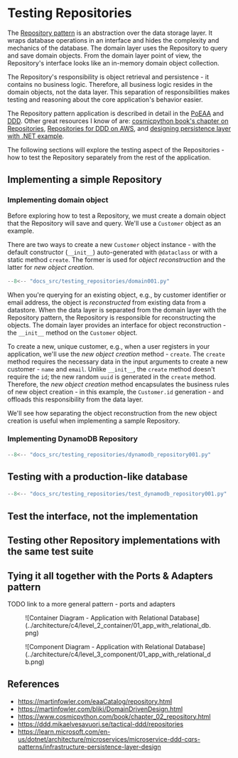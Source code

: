 # Testing Repositories

The [Repository pattern](https://martinfowler.com/eaaCatalog/repository.html) is an abstraction over the data storage layer.
It wraps database operations in an interface and hides the complexity and mechanics of the database.
The domain layer uses the Repository to query and save domain objects.
From the domain layer point of view, the Repository's interface looks like an in-memory domain object collection.

The Repository's responsibility is object retrieval and persistence - it contains no business logic.
Therefore, all business logic resides in the domain objects, not the data layer.
This separation of responsibilities makes testing and reasoning about the core application's behavior easier.

The Repository pattern application is described in detail in the [PoEAA](https://martinfowler.com/eaaCatalog/repository.html)
and [DDD](https://martinfowler.com/bliki/DomainDrivenDesign.html).
Other great resources I know of are:
[cosmicpython book's chapter on Repositories](https://www.cosmicpython.com/book/chapter_02_repository.html),
[Repositories for DDD on AWS](https://ddd.mikaelvesavuori.se/tactical-ddd/repositories),
and [designing persistence layer with .NET example](https://learn.microsoft.com/en-us/dotnet/architecture/microservices/microservice-ddd-cqrs-patterns/infrastructure-persistence-layer-design).

The following sections will explore the testing aspect of the Repositories - how to test the Repository separately from the rest of the application.

## Implementing a simple Repository

### Implementing domain object

Before exploring how to test a Repository, we must create a domain object that the Repository will save and query.
We'll use a `Customer` object as an example.

There are two ways to create a new `Customer` object instance -
with the default constructor (`__init__`) auto-generated with `@dataclass` or with a static method `create`.
The former is used for _object reconstruction_ and the latter for _new object creation_.

```py title="customers/domain.py", hl_lines="7-9 12"
--8<-- "docs_src/testing_repositories/domain001.py"
```

When you're querying for an existing object, e.g., by customer identifier or email address, the object is
_reconstructed_ from existing data from a datastore. When the data layer is separated from the domain layer with the Repository pattern,
the Repository is responsible for reconstructing the objects.
The domain layer provides an interface for object reconstruction - the `__init__` method on the `Customer` object.

To create a new, unique customer, e.g., when a user registers in your application, we'll use the _new object creation_ method - `create`.
The `create` method requires the necessary data in the input arguments to create a new customer - `name` and `email`.
Unlike `__init__`, the `create` method doesn't require the `id`; the new random `uuid` is generated in the `create` method.
Therefore, the _new object creation_ method encapsulates the business rules of new object creation -
in this example, the `Customer.id` generation - and offloads this responsibility from the data layer.

We'll see how separating the object reconstruction from the new object creation is useful when implementing a sample Repository.

### Implementing DynamoDB Repository

```py title="customers/dynamodb_repository.py"
--8<-- "docs_src/testing_repositories/dynamodb_repository001.py"
```

## Testing with a production-like database

```py title="tests/test_dynamodb_repository.py"
--8<-- "docs_src/testing_repositories/test_dynamodb_repository001.py"
```

## Test the interface, not the implementation

## Testing other Repository implementations with the same test suite

## Tying it all together with the Ports & Adapters pattern

TODO link to a more general pattern - ports and adapters

<figure markdown>
  ![Container Diagram - Application with Relational Database](../architecture/c4/level_2_container/01_app_with_relational_db.png)
</figure>

<figure markdown>
  ![Component Diagram - Application with Relational Database](../architecture/c4/level_3_component/01_app_with_relational_db.png)
</figure>

## References

- <https://martinfowler.com/eaaCatalog/repository.html>
- <https://martinfowler.com/bliki/DomainDrivenDesign.html>
- <https://www.cosmicpython.com/book/chapter_02_repository.html>
- <https://ddd.mikaelvesavuori.se/tactical-ddd/repositories>
- <https://learn.microsoft.com/en-us/dotnet/architecture/microservices/microservice-ddd-cqrs-patterns/infrastructure-persistence-layer-design>
